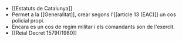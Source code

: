 - [[Estatuts de Catalunya]]
- Permet a la [[Generalitat]], crear segons l'[[article 13 (EAC)]] un cos policial propi.
- Encara es un cos de regim militar i els comandants son de l'exercit.
- [[Reial Decret 1579()1980]]
